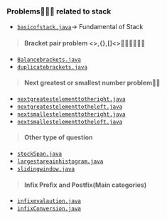 ### <b>Problems🧑‍🏫🥲 related to stack</b>

* <a href = "https://github.com/tusharjain01/linearDataStructure/blob/master/src/Stack/basicofstack.java">`basicofstack.java`</a>-> Fundamental of Stack
> #### <b>Bracket pair problem</b> <b><>,{},[]<>🧑🏻‍🤝👨‍👩‍👦</b>
- <a href = "https://github.com/tusharjain01/linearDataStructure/blob/master/src/Stack/Balancedbrackets.java">`Balancebrackets.java`</a>
- <a href = "https://github.com/tusharjain01/linearDataStructure/blob/master/src/Stack/duplicatebrackests.java">`duplicatebrackets.java`</a>
> #### <b>Next greatest or smallest number problem🤏🦣</b>
- <a href = "https://github.com/tusharjain01/linearDataStructure/blob/master/src/Stack/nextgreaterelementtotheright.java">`nextgreatestelementtotheright.java`</a>
- <a href = "https://github.com/tusharjain01/linearDataStructure/blob/master/src/Stack/nextgreaterelementtotheleft.java">`nextgreatestelementtotheleft.java`</a>
- <a href = "https://github.com/tusharjain01/linearDataStructure/blob/master/src/Stack/nextsmallestelementtotheright.java
">`nextsmallestelementtotheright.java`</a>
- <a href = "https://github.com/tusharjain01/linearDataStructure/blob/master/src/Stack/nextsmallestelementtotheleft.java
">`nextsmallestelementtotheleft.java`</a>
> #### <b>Other type of question</b>
- <a href = "https://github.com/tusharjain01/linearDataStructure/blob/master/src/Stack/stockSpan.java
">`stockSpan.java`</a>
- <a href = "https://github.com/tusharjain01/linearDataStructure/blob/master/src/Stack/largestareainnhistogram.java">`largestareainhistogram.java`</a>
- <a href = "https://github.com/tusharjain01/linearDataStructure/blob/master/src/Stack/slidingwindow.java">`slidingwindow.java`</a>
> #### <b>Infix Prefix and Postfix(Main categories)</b>
- <a href = "https://github.com/tusharjain01/linearDataStructure/blob/master/src/Stack/infixEvaluation.java">`infixevalaution.java`</a> 
- <a href ="https://github.com/tusharjain01/linearDataStructure/blob/master/src/Stack/infixConversion.java">`infixConversion.java`</a> 